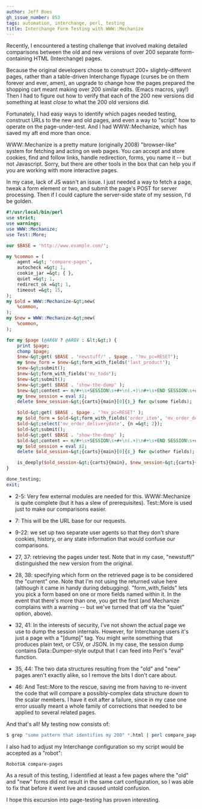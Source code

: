 ```yaml
---
author: Jeff Boes
gh_issue_number: 853
tags: automation, interchange, perl, testing
title: Interchange Form Testing with WWW::Mechanize
---
```




Recently, I encountered a testing challenge that involved making detailed comparisons between the old and new versions of over 200 separate form-containing HTML (Interchange) pages.

Because the original developers chose to construct 200+ slightly-different pages, rather than a table-driven Interchange flypage (curses be on them forever and ever, amen), an upgrade to change how the pages prepared the shopping cart meant making over 200 similar edits. (Emacs macros, yay!) Then I had to figure out how to verify that each of the 200 new versions did something at least *close* to what the 200 old versions did.

Fortunately, I had easy ways to identify which pages needed testing, construct URLs to the new and old pages, and even a way to "script" how to operate on the page-under-test. And I had WWW::Mechanize, which has saved my aft end more than once.

WWW::Mechanize is a pretty mature (originally 2008) "browser-like" system for fetching and acting on web pages. You can accept and store cookies, find and follow links, handle redirection, forms, you name it -- but not Javascript. Sorry, but there are other tools in the box that can help you if you are working with more interactive pages.

In my case, lack of JS wasn't an issue. I just needed a way to fetch a page, tweak a form element or two, and submit the page's POST for server processing. Then if I could capture the server-side state of my session, I'd be golden.

```perl
#!/usr/local/bin/perl
use strict;
use warnings;
use WWW::Mechanize;
use Test::More;

our $BASE = 'http://www.example.com/';

my %common = (
    agent =&gt; 'compare-pages',
    autocheck =&gt; 1,
    cookie_jar =&gt; { },
    quiet =&gt; 1,
    redirect_ok =&gt; 1,
    timeout =&gt; 15,
);
my $old = WWW::Mechanize-&gt;new(
    %common,
);
my $new = WWW::Mechanize-&gt;new(
    %common,
);

for my $page (@ARGV ? @ARGV : &lt;&gt;) {
    print $page;
    chomp $page;
    $new-&gt;get( $BASE . 'newstuff/' . $page . '?mv_pc=RESET');
    my $new_form = $new-&gt;form_with_fields('last_product');
    $new-&gt;submit();
    $new-&gt;form_with_fields('mv_todo');
    $new-&gt;submit();
    $new-&gt;get( $BASE . 'show-the-dump' );
    $new-&gt;content =~ m/#+\s+SESSION\s+#+\n(.+)\n#+\s+END SESSION\s+#+/s;
    my $new_session = eval $1;
    delete $new_session-&gt;{carts}{main}[0]{$_} for qw(some fields);

    $old-&gt;get( $BASE . $page . '?mv_pc=RESET' );
    my $old_form = $old-&gt;form_with_fields('order_item', 'mv_order_deliverydate');
    $old-&gt;select('mv_order_deliverydate', {n =&gt; 2});
    $old-&gt;submit();
    $old-&gt;get( $BASE . 'show-the-dump' );
    $old-&gt;content =~ m/#+\s+SESSION\s+#+\n(.+)\n#+\s+END SESSION\s+#+/s;
    my $old_session = eval $1;
    delete $old_session-&gt;{carts}{main}[0]{$_} for qw(other fields);

    is_deeply($old_session-&gt;{carts}{main}, $new_session-&gt;{carts}{main}, "$page : carts match") or exit;
}

done_testing;
exit;
```

- 2-5: Very few external modules are needed for this. WWW::Mechanize is quite complete (but it has a slew of prerequisites). Test::More is used just to make our comparisons easier.

- 7: This will be the URL base for our requests.
- 9-22: we set up two separate user agents so that they don't share cookies, history, or any state information that would confuse our comparisons.
- 27, 37: retrieving the pages under test. Note that in my case, "newstuff/" distinguished the new version from the original.
- 28, 38: specifying which form on the retrieved page is to be considered the "current" one. Note that I'm not using the returned value here (although it came in handy during debugging). "form_with_fields" lets you pick a form based on one or more fields named within it. In the event that there's more than one, you get the first (and Mechanize complains with a warning -- but we've turned that off via the "quiet" option, above).
- 32, 41: In the interests of security, I've not shown the actual page we use to dump the session internals. However, for Interchange users it's just a page with a "[dump]" tag. You might write something that produces plain text, or CSV, or JSON. In my case, the session dump contains Data::Dumper-style output that I can feed into Perl's "eval" function.
- 35, 44: The two data structures resulting from the "old" and "new" pages aren't exactly alike, so I remove the bits I don't care about.
- 46: And Test::More to the rescue, saving me from having to re-invent the code that will compare a possibly-complex data structure down to the scalar members. I have it exit after a failure, since in my case one error usually meant a whole family of corrections that needed to be applied to several related pages.

And that's all! My testing now consists of:

```bash
$ grep "some pattern that identifies my 200" *.html | perl compare_pages.pl
```

I also had to adjust my Interchange configuration so my script would be accepted as a "robot":

```nohighlight
RobotUA compare-pages
```

As a result of this testing, I identified at least a few pages where the "old" and "new" forms did not result in the same cart configuration, so I was able to fix that before it went live and caused untold confusion.

I hope this excursion into page-testing has proven interesting.


